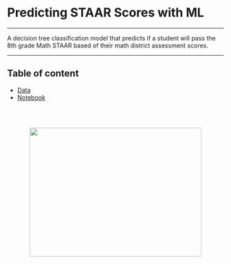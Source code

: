# Predicting STAAR Scores with ML 

***
A decision tree classification model that predicts if a student will pass the 8th grade Math STAAR based of their math district assessment scores.
***

## Table of content

* [Data](https://github.com/soto-sergio/staarPredictions/blob/main/data/dummy_8th_2122_webb_sca_staar.csv)  
* [Notebook](https://github.com/soto-sergio/staarPredictions/blob/main/notebook/PredictionModelNB.ipynb)  

<br>
<br>
<p align = "center">
  <img src = "https://user-images.githubusercontent.com/104229323/227814116-d62cc2bc-84eb-4122-9c86-88adcbaff275.png" width = 400 height = 300 >
</p>
